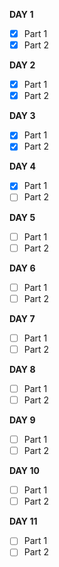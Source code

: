 **DAY 1**
- [x] Part 1
- [x] Part 2

**DAY 2**
- [x] Part 1
- [x] Part 2

**DAY 3**
- [x] Part 1
- [x] Part 2

**DAY 4**
- [x] Part 1
- [ ] Part 2

**DAY 5**
- [ ] Part 1
- [ ] Part 2

**DAY 6**
- [ ] Part 1
- [ ] Part 2

**DAY 7**
- [ ] Part 1
- [ ] Part 2

**DAY 8**
- [ ] Part 1
- [ ] Part 2

**DAY 9**
- [ ] Part 1
- [ ] Part 2

**DAY 10**
- [ ] Part 1
- [ ] Part 2

**DAY 11**
- [ ] Part 1
- [ ] Part 2 
